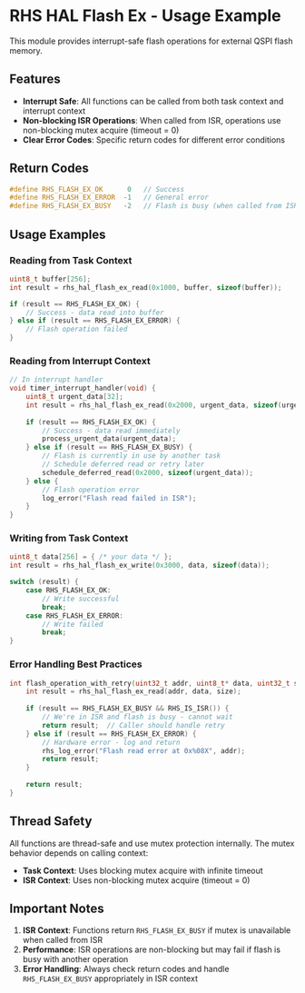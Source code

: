 # RHS HAL Flash Ex - Usage Example

This module provides interrupt-safe flash operations for external QSPI flash memory.

## Features

- **Interrupt Safe**: All functions can be called from both task context and interrupt context
- **Non-blocking ISR Operations**: When called from ISR, operations use non-blocking mutex acquire (timeout = 0)
- **Clear Error Codes**: Specific return codes for different error conditions

## Return Codes

```c
#define RHS_FLASH_EX_OK      0   // Success
#define RHS_FLASH_EX_ERROR  -1   // General error
#define RHS_FLASH_EX_BUSY   -2   // Flash is busy (when called from ISR)
```

## Usage Examples

### Reading from Task Context
```c
uint8_t buffer[256];
int result = rhs_hal_flash_ex_read(0x1000, buffer, sizeof(buffer));

if (result == RHS_FLASH_EX_OK) {
    // Success - data read into buffer
} else if (result == RHS_FLASH_EX_ERROR) {
    // Flash operation failed
}
```

### Reading from Interrupt Context
```c
// In interrupt handler
void timer_interrupt_handler(void) {
    uint8_t urgent_data[32];
    int result = rhs_hal_flash_ex_read(0x2000, urgent_data, sizeof(urgent_data));
    
    if (result == RHS_FLASH_EX_OK) {
        // Success - data read immediately
        process_urgent_data(urgent_data);
    } else if (result == RHS_FLASH_EX_BUSY) {
        // Flash is currently in use by another task
        // Schedule deferred read or retry later
        schedule_deferred_read(0x2000, sizeof(urgent_data));
    } else {
        // Flash operation error
        log_error("Flash read failed in ISR");
    }
}
```

### Writing from Task Context
```c
uint8_t data[256] = { /* your data */ };
int result = rhs_hal_flash_ex_write(0x3000, data, sizeof(data));

switch (result) {
    case RHS_FLASH_EX_OK:
        // Write successful
        break;
    case RHS_FLASH_EX_ERROR:
        // Write failed
        break;
}
```

### Error Handling Best Practices

```c
int flash_operation_with_retry(uint32_t addr, uint8_t* data, uint32_t size) {
    int result = rhs_hal_flash_ex_read(addr, data, size);
    
    if (result == RHS_FLASH_EX_BUSY && RHS_IS_ISR()) {
        // We're in ISR and flash is busy - cannot wait
        return result;  // Caller should handle retry
    } else if (result == RHS_FLASH_EX_ERROR) {
        // Hardware error - log and return
        rhs_log_error("Flash read error at 0x%08X", addr);
        return result;
    }
    
    return result;
}
```

## Thread Safety

All functions are thread-safe and use mutex protection internally. The mutex behavior depends on calling context:

- **Task Context**: Uses blocking mutex acquire with infinite timeout
- **ISR Context**: Uses non-blocking mutex acquire (timeout = 0)

## Important Notes

1. **ISR Context**: Functions return `RHS_FLASH_EX_BUSY` if mutex is unavailable when called from ISR
2. **Performance**: ISR operations are non-blocking but may fail if flash is busy with another operation
3. **Error Handling**: Always check return codes and handle `RHS_FLASH_EX_BUSY` appropriately in ISR context
